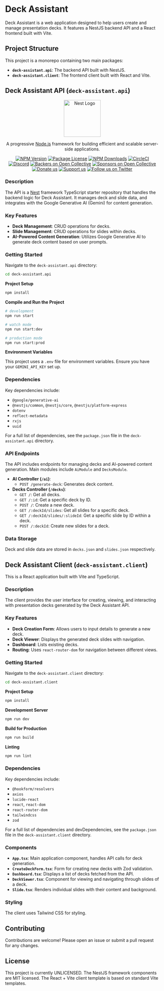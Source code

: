 # Deck Assistant

Deck Assistant is a web application designed to help users create and manage presentation decks. It features a NestJS backend API and a React frontend built with Vite.

## Project Structure

This project is a monorepo containing two main packages:

* **`deck-assistant.api`**: The backend API built with NestJS.
* **`deck-assistant.client`**: The frontend client built with React and Vite.

## Deck Assistant API (`deck-assistant.api`)

<p align="center">
  <a href="http://nestjs.com/" target="blank"><img src="https://nestjs.com/img/logo-small.svg" width="120" alt="Nest Logo" /></a>
</p>

<p align="center">A progressive <a href="http://nodejs.org" target="_blank">Node.js</a> framework for building efficient and scalable server-side applications.</p>
 <p align="center">
<a href="https://www.npmjs.com/~nestjscore" target="_blank"><img src="https://img.shields.io/npm/v/@nestjs/core.svg" alt="NPM Version" /></a>
<a href="https://www.npmjs.com/~nestjscore" target="_blank"><img src="https://img.shields.io/npm/l/@nestjs/core.svg" alt="Package License" /></a>
<a href="https://www.npmjs.com/~nestjscore" target="_blank"><img src="https://img.shields.io/npm/dm/@nestjs/common.svg" alt="NPM Downloads" /></a>
<a href="https://circleci.com/gh/nestjs/nest" target="_blank"><img src="https://img.shields.io/circleci/build/github/nestjs/nest/master" alt="CircleCI" /></a>
<a href="https://discord.gg/G7Qnnhy" target="_blank"><img src="https://img.shields.io/badge/discord-online-brightgreen.svg" alt="Discord"/></a>
<a href="https://opencollective.com/nest#backer" target="_blank"><img src="https://opencollective.com/nest/backers/badge.svg" alt="Backers on Open Collective" /></a>
<a href="https://opencollective.com/nest#sponsor" target="_blank"><img src="https://opencollective.com/nest/sponsors/badge.svg" alt="Sponsors on Open Collective" /></a>
  <a href="https://paypal.me/kamilmysliwiec" target="_blank"><img src="https://img.shields.io/badge/Donate-PayPal-ff3f59.svg" alt="Donate us"/></a>
    <a href="https://opencollective.com/nest#sponsor"  target="_blank"><img src="https://img.shields.io/badge/Support%20us-Open%20Collective-41B883.svg" alt="Support us"></a>
  <a href="https://twitter.com/nestframework" target="_blank"><img src="https://img.shields.io/twitter/follow/nestframework.svg?style=social&label=Follow" alt="Follow us on Twitter"></a>
</p>

### Description

The API is a [Nest](https://github.com/nestjs/nest) framework TypeScript starter repository that handles the backend logic for Deck Assistant. It manages deck and slide data, and integrates with the Google Generative AI (Gemini) for content generation.

### Key Features

* **Deck Management**: CRUD operations for decks.
* **Slide Management**: CRUD operations for slides within decks.
* **AI-Powered Content Generation**: Utilizes Google Generative AI to generate deck content based on user prompts.

### Getting Started

Navigate to the `deck-assistant.api` directory:

```bash
cd deck-assistant.api
```

**Project Setup**

```bash
npm install
```

**Compile and Run the Project**

```bash
# development
npm run start

# watch mode
npm run start:dev

# production mode
npm run start:prod
```

**Environment Variables**

This project uses a `.env` file for environment variables. Ensure you have your `GEMINI_API_KEY` set up.

### Dependencies

Key dependencies include:
* `@google/generative-ai`
* `@nestjs/common`, `@nestjs/core`, `@nestjs/platform-express`
* `dotenv`
* `reflect-metadata`
* `rxjs`
* `uuid`

For a full list of dependencies, see the `package.json` file in the `deck-assistant.api` directory.

### API Endpoints

The API includes endpoints for managing decks and AI-powered content generation. Main modules include `AiModule` and `DecksModule`.

* **AI Controller (`/ai`)**:
    * `POST /generate-deck`: Generates deck content.
* **Decks Controller (`/decks`)**:
    * `GET /`: Get all decks.
    * `GET /:id`: Get a specific deck by ID.
    * `POST /`: Create a new deck.
    * `GET /:deckId/slides`: Get all slides for a specific deck.
    * `GET /:deckId/slides/:slideId`: Get a specific slide by ID within a deck.
    * `POST /:deckId`: Create new slides for a deck.

### Data Storage

Deck and slide data are stored in `decks.json` and `slides.json` respectively.

## Deck Assistant Client (`deck-assistant.client`)

This is a React application built with Vite and TypeScript.

### Description

The client provides the user interface for creating, viewing, and interacting with presentation decks generated by the Deck Assistant API.

### Key Features

* **Deck Creation Form**: Allows users to input details to generate a new deck.
* **Deck Viewer**: Displays the generated deck slides with navigation.
* **Dashboard**: Lists existing decks.
* **Routing**: Uses `react-router-dom` for navigation between different views.

### Getting Started

Navigate to the `deck-assistant.client` directory:

```bash
cd deck-assistant.client
```

**Project Setup**

```bash
npm install
```

**Development Server**

```bash
npm run dev
```

**Build for Production**

```bash
npm run build
```

**Linting**

```bash
npm run lint
```

### Dependencies

Key dependencies include:
* `@hookform/resolvers`
* `axios`
* `lucide-react`
* `react`, `react-dom`
* `react-router-dom`
* `tailwindcss`
* `zod`

For a full list of dependencies and devDependencies, see the `package.json` file in the `deck-assistant.client` directory.

### Components

* **`App.tsx`**: Main application component, handles API calls for deck generation.
* **`CreateDeckForm.tsx`**: Form for creating new decks with Zod validation.
* **`Dashboard.tsx`**: Displays a list of decks fetched from the API.
* **`DeckViewer.tsx`**: Component for viewing and navigating through slides of a deck.
* **`Slide.tsx`**: Renders individual slides with their content and background.

### Styling

The client uses Tailwind CSS for styling.

## Contributing

Contributions are welcome! Please open an issue or submit a pull request for any changes.

## License

This project is currently UNLICENSED. The NestJS framework components are MIT licensed. The React + Vite client template is based on standard Vite templates.
